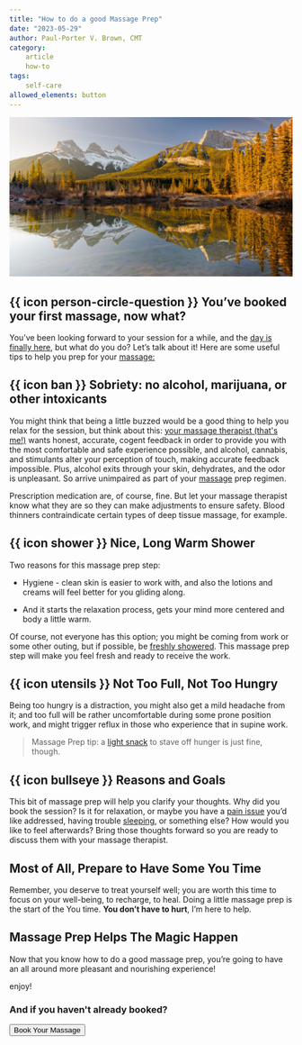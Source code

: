 ```yaml
---
title: "How to do a good Massage Prep"
date: "2023-05-29"
author: Paul-Porter V. Brown, CMT
category: 
    article
    how-to
tags:
    self-care
allowed_elements: button
---
```


![How to do a good massage prep? You’ve come to the right place!](images/how-to-massage-prep-1.jpg)

## {{ icon person-circle-question }} You’ve booked your first massage, now what?

You’ve been looking forward to your session for a while, and the [day is finally here](https://paulbrown.noterro.com), but what do you do? Let’s talk about it! Here are some useful tips to help you prep for your [massage:](https://paulbrown.net/the-two-hour-massage-returns/)

## {{ icon ban }} Sobriety: no alcohol, marijuana, or other intoxicants

You might think that being a little buzzed would be a good thing to help you relax for the session, but think about this: [your massage therapist (that's me!)](/about/) wants honest, accurate, cogent feedback in order to provide you with the most comfortable and safe experience possible, and alcohol, cannabis, and stimulants alter your perception of touch, making accurate feedback impossible. Plus, alcohol exits through your skin, dehydrates, and the odor is unpleasant. So arrive unimpaired as part of your [massage](https://paulbrown.net/services/) prep regimen.

Prescription medication are, of course, fine. But let your massage therapist know what they are so they can make adjustments to ensure safety. Blood thinners contraindicate certain types of deep tissue massage, for example.

## {{ icon shower }} Nice, Long Warm Shower

Two reasons for this massage prep step:

- Hygiene - clean skin is easier to work with, and also the lotions and creams will feel better for you gliding along.

- And it starts the relaxation process, gets your mind more centered and body a little warm.

Of course, not everyone has this option; you might be coming from work or some other outing, but if possible, be [freshly showered](https://www.webmd.com/beauty/shower-how-often#). This massage prep step will make you feel fresh and ready to receive the work.

## {{ icon utensils }} Not Too Full, Not Too Hungry

Being too hungry is a distraction, you might also get a mild headache from it; and too full will be rather uncomfortable during some prone position work, and might trigger reflux in those who experience that in supine work.

>Massage Prep tip: a [light snack](/the-apple-test) to stave off hunger is just fine, though.

## {{ icon bullseye }} Reasons and Goals

This bit of massage prep will help you clarify your thoughts. Why did you book the session? Is it for relaxation, or maybe you have a [pain issue](https://paulbrown.net/what-is-myofascial-therapy/) you’d like addressed, having trouble [sleeping](https://paulbrown.net/scalp-massage-yes/), or something else? How would you like to feel afterwards? Bring those thoughts forward so you are ready to discuss them with your massage therapist.  

## Most of All, Prepare to Have Some You Time

Remember, you deserve to treat yourself well; you are worth this time to focus on your well-being, to recharge, to heal. Doing a little massage prep is the start of the You time. **You don’t have to hurt**, I’m here to help.

## Massage Prep Helps The Magic Happen

Now that you know how to do a good massage prep, you’re going to have an all around more pleasant and nourishing experience!

enjoy!

### And if you haven't already booked?

<button class="w3-theme">Book Your Massage</button>
